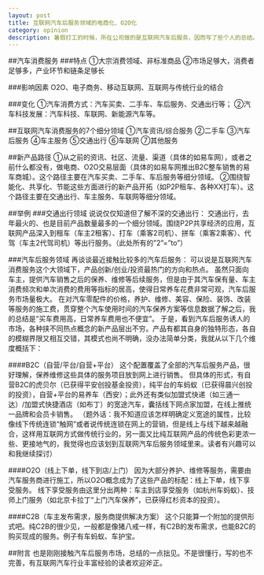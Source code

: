 ```yaml
---
layout: post
title: 互联网汽车后服务领域的电商化、O2O化
category: opinion
description: 暑假打工的时候，所在公司做的是互联网汽车后服务，因而写了些个人的总结。
---
```



##汽车消费服务
###特点
①大宗消费领域、非标准商品
②市场足够大，消费者足够多，产业环节和链条足够长
 
###影响因素
O2O、电子商务、移动互联网、互联网与传统行业的结合

###变化
①汽车消费方式：汽车买卖、二手车、车后服务、交通出行等；
②汽车科技发展：汽车科技、车联网、新能源汽车等。
 

##互联网汽车消费服务的7个细分领域
①汽车资讯/综合服务
②二手车
③汽车后服务
④车主服务
⑤交通出行
⑥车联网
⑦其他服务

 
##新产品路径
①从之前的资讯、社区、流量、渠道（具体的如易车网），或者之前什么都没有，做电商、O2O交易层面（具体的如易车网推出B2C整车销售的易车商城）。这个路径主要在汽车买卖、二手车、车后服务等细分领域。
②围绕智能化、共享化、节能这些方面进行的新产品开拓（如P2P租车、各种XX打车）。这个路径主要在交通出行、车主服务、车联网等细分领域。
 
##举例
###交通出行领域
说说仅仅知道但了解不深的交通出行：
交通出行，去年最火的、也是目前产品数量最多的一个细分领域。围绕P2P共享经济的应用，互联网产品深入到租车（车主2租客）、打车（乘客2司机）、拼车（乘客2乘客）、代驾（车主2代驾司机）等出行服务。（此处所有的”2”=”to”）
 
###汽车后服务领域
再谈谈最近接触比较多的汽车后服务：
可以说是互联网汽车消费服务这个大领域下，产品创新/创业/投资最热门的方向和热点。
虽然只面向车主，提供汽车销售之后的保养、维修等后续服务，但是由于其汽车保有量、车主消费频次和单次消费的费用等指标的居高，使得日常养车花费非常可观，汽车后服务市场量极大。
在对汽车零配件的价格，养护、维修、美容、保险、装饰、改装等服务的施工费，贯穿整个汽车使用时间的汽车保养方案等信息数据了解之后，我的总结是“买车费用高，日常养车费用也不便宜”。
于是，看到汽车后服务诱人的市场，各种挟不同热点概念的新产品层出不穷。产品有都其自身的独特形态，各自的模糊界限又相互交错，其模式也尚不明确，没办法简单分类，我就从以下几个维度概括下：
 
####B2C（自营/平台/自营+平台）
这个配置覆盖了全部的汽车后服务产品，很好理解，保养维修这些具体的服务项目放到网上进行销售。
但具体的形式，有自营B2C的虎贝尔（已获得平安创投基金投资），纯平台的车蚂蚁（已获得晨兴创投的投资），自营+平台的易养车（西安）；此外还有类似加盟式快递（如三通一达）/加盟式快捷酒店（如布丁）的宽途汽车，囊括线下网点家加盟，在线上推统一品牌和会员卡销售。
（题外话：我不知道应该怎样明确定义宽途的属性，比较像线下传统连锁“触网”或者说传统连锁在网上的营销，但是线上与线下越来越融合，这样用互联网方式做传统行业的，另一面又比纯互联网产品的传统色彩更浓一些、更接地气的，我觉得也应该划到互联网汽车后服务领域里来。读者有兴趣可以和我继续探讨）
 
####O2O（线上下单，线下到店/上门）
因为大部分养护、维修等服务，需要由汽车服务商进行施工，所以O2O概念成为了这些产品的标配：线上下单，线下享受服务。
线下享受服务由这里分出两种：车主到店享受服务（如杭州车蚂蚁）、技师上门服务（如北京卡拉丁“上门汽车保养”，已获得红杉资本的投资）。
 
####C2B（车主发布需求，服务商提供解决方案）
这个只能算一个附加的提供形式吧。纯C2B的很少见，一般都是像猪八戒一样，有C2B的发布需求，也能B2C的购买现成的服务。例子有车蚂蚁、车护宝。
 
 ##附言
也是刚刚接触汽车后服务市场，总结的一点拙见。不是很懂行，写的也不完善，有互联网汽车行业丰富经验的读者欢迎斧正。